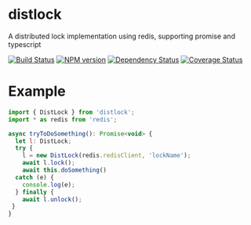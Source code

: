 # distlock

A distributed lock implementation using redis, supporting promise and typescript


[![Build Status](https://api.travis-ci.org/spearhead-ea/distlock.svg?branch=master)](https://travis-ci.org/spearhead-ea/distlock)
[![NPM version](https://badge.fury.io/js/distlock.svg)](http://badge.fury.io/js/distlock)
[![Dependency Status](https://david-dm.org/spearhead-ea/distlock/status.svg)](https://david-dm.org/spearhead-ea/distlock)
[![Coverage Status](https://coveralls.io/repos/github/spearhead-ea/distlock/badge.svg?branch=master)](https://coveralls.io/github/spearhead-ea/distlock?branch=master)

# Example
```javascript
import { DistLock } from 'distlock';
import * as redis from 'redis';

async tryToDoSomething(): Promise<void> {
  let l: DistLock;
  try {
    l = new DistLock(redis.redisClient, 'lockName');
    await l.lock();
    await this.doSomething()
  catch (e) {
    console.log(e);
  } finally {
    await l.unlock();
 }
}
```
